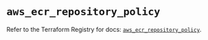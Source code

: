 # `aws_ecr_repository_policy`

Refer to the Terraform Registry for docs: [`aws_ecr_repository_policy`](https://registry.terraform.io/providers/hashicorp/aws/6.4.0/docs/resources/ecr_repository_policy).
